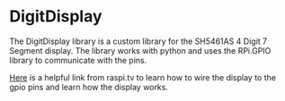 # DigitDisplay
The DigitDisplay library is a custom library for the SH5461AS 4 Digit 7 Segment display.
The library works with python and uses the RPi.GPIO library to communicate with the pins.

[Here](https://raspi.tv/2015/how-to-drive-a-7-segment-display-directly-on-raspberry-pi-in-python) is a helpful link from raspi.tv to learn how to wire the display to the gpio pins and learn how the display works.
